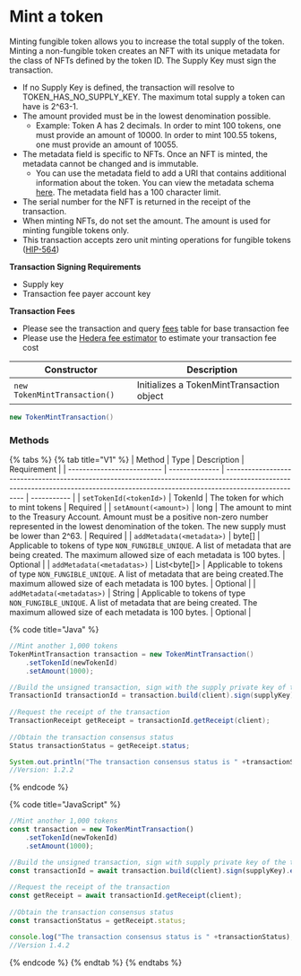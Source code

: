 # Mint a token

Minting fungible token allows you to increase the total supply of the token. Minting a non-fungible token creates an NFT with its unique metadata for the class of NFTs defined by the token ID. The Supply Key must sign the transaction.

* If no Supply Key is defined, the transaction will resolve to TOKEN\_HAS\_NO\_SUPPLY\_KEY. The maximum total supply a token can have is 2^63-1.
* The amount provided must be in the lowest denomination possible.
  * Example: Token A has 2 decimals. In order to mint 100 tokens, one must provide an amount of 10000. In order to mint 100.55 tokens, one must provide an amount of 10055.
* The metadata field is specific to NFTs. Once an NFT is minted, the metadata cannot be changed and is immutable.
  * You can use the metadata field to add a URI that contains additional information about the token. You can view the metadata schema [here](https://hips.hedera.com/hip/hip-412). The metadata field has a 100 character limit.
* The serial number for the NFT is returned in the receipt of the transaction.
* When minting NFTs, do not set the amount. The amount is used for minting fungible tokens only.
* This transaction accepts zero unit minting operations for fungible tokens ([HIP-564](https://hips.hedera.com/hip/hip-564))

**Transaction Signing Requirements**

* Supply key
* Transaction fee payer account key

**Transaction Fees**

* Please see the transaction and query [fees](broken-reference) table for base transaction fee
* Please use the [Hedera fee estimator](https://hedera.com/fees) to estimate your transaction fee cost

| Constructor                  | Description                               |
| ---------------------------- | ----------------------------------------- |
| `new TokenMintTransaction()` | Initializes a TokenMintTransaction object |

```java
new TokenMintTransaction()
```

### Methods

{% tabs %}
{% tab title="V1" %}
| Method                     | Type           | Description                                                                                                                                                                        | Requirement |
| -------------------------- | -------------- | ---------------------------------------------------------------------------------------------------------------------------------------------------------------------------------- | ----------- |
| `setTokenId(<tokenId>)`    | TokenId        | The token for which to mint tokens                                                                                                                                                 | Required    |
| `setAmount(<amount>)`      | long           | The amount to mint to the Treasury Account. Amount must be a positive non-zero number represented in the lowest denomination of the token. The new supply must be lower than 2^63. | Required    |
| `addMetadata(<metadata>)`  | byte\[]        | Applicable to tokens of type `NON_FUNGIBLE_UNIQUE`. A list of metadata that are being created. The maximum allowed size of each metadata is 100 bytes.                             | Optional    |
| `addMetadata(<metadatas>)` | List\<byte\[]> | Applicable to tokens of type `NON_FUNGIBLE_UNIQUE`. A list of metadata that are being created.The maximum allowed size of each metadata is 100 bytes.                              | Optional    |
| `addMetadata(<metadatas>)` | String         | Applicable to tokens of type `NON_FUNGIBLE_UNIQUE`. A list of metadata that are being created. The maximum allowed size of each metadata is 100 bytes.                             | Optional    |

{% code title="Java" %}
```java
//Mint another 1,000 tokens
TokenMintTransaction transaction = new TokenMintTransaction()
    .setTokenId(newTokenId)
    .setAmount(1000);

//Build the unsigned transaction, sign with the supply private key of the token, submit the transaction to a Hedera network
TransactionId transactionId = transaction.build(client).sign(supplyKey).execute(client);
    
//Request the receipt of the transaction
TransactionReceipt getReceipt = transactionId.getReceipt(client);
    
//Obtain the transaction consensus status
Status transactionStatus = getReceipt.status;

System.out.println("The transaction consensus status is " +transactionStatus);
//Version: 1.2.2
```
{% endcode %}

{% code title="JavaScript" %}
```javascript
//Mint another 1,000 tokens
const transaction = new TokenMintTransaction()
    .setTokenId(newTokenId)
    .setAmount(1000);

//Build the unsigned transaction, sign with supply private key of the token, submit the transaction to a Hedera network
const transactionId = await transaction.build(client).sign(supplyKey).execute(client);
    
//Request the receipt of the transaction
const getReceipt = await transactionId.getReceipt(client);
    
//Obtain the transaction consensus status
const transactionStatus = getReceipt.status;

console.log("The transaction consensus status is " +transactionStatus);
//Version 1.4.2
```
{% endcode %}
{% endtab %}
{% endtabs %}
